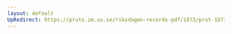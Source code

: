 ```yaml
---
layout: default
UpRedirect: https://pruto.im.uu.se/riksdagen-records-pdf/1873/prot-1873--fk--310/prot-1873--fk--310_002.pdf
---
```

